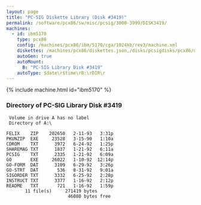 ```yaml
---
layout: page
title: "PC-SIG Diskette Library (Disk #3419)"
permalink: /software/pcx86/sw/misc/pcsig/3000-3999/DISK3419/
machines:
  - id: ibm5170
    type: pcx86
    config: /machines/pcx86/ibm/5170/cga/1024kb/rev3/machine.xml
    diskettes: /machines/pcx86/diskettes.json,/disks/pcsigdisks/pcx86/diskettes.json
    autoGen: true
    autoMount:
      B: "PC-SIG Library Disk #3419"
    autoType: $date\r$time\rB:\rDIR\r
---
```


{% include machine.html id="ibm5170" %}

### Directory of PC-SIG Library Disk #3419

     Volume in drive A has no label
     Directory of A:\

    FELIX    ZIP    202650   2-11-93   3:31p
    PKUNZIP  EXE     23528   3-15-90   1:10a
    CDROM    TXT      3972   6-24-92   1:25p
    SHAREMAG TXT      1837   1-21-92   6:11a
    PCSIG    TXT      2335   1-21-92   6:09a
    GO       EXE     26022   1-10-92  12:14p
    GO-FORM  DAT      3109   6-29-92   3:26p
    GO-STRT  DAT       536   8-31-92   9:01a
    SIGORDER TXT      3332   6-25-92   2:28p
    INSTRUCT TXT      3377   1-16-92   2:12p
    README   TXT       721   1-16-92   1:59p
           11 file(s)     271419 bytes
                           46080 bytes free
